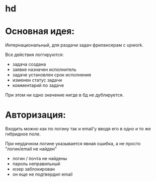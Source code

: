 # hd

Основная идея:
===============================

Интернациональный, для раздачи задач фрилансерам с upwork.

Все действия логгируются:
* задача создана
* заявке назначен исполнитель
* задаче установлен срок исполнения
* изменен статус задачи
* комментарий по задаче

При этом ни одно значение нигде в бд не дублируется.


Авторизация:
===============================

Входить можно как по логину так и email'y вводя его в одно и то же гибридное поле.

При неудачном логине указывается явная ошибка, а не просто "логин/email не найден"
* логин / почта не найдены
* пароль неправильный
* юзер заблокирован
* он еще не подтвердил email
